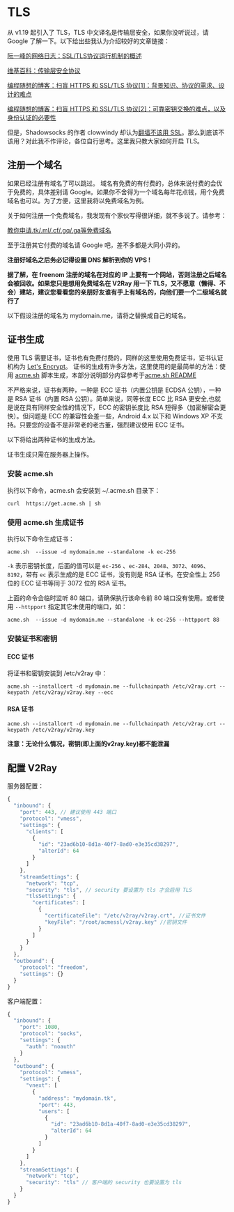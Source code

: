 # TLS
从 v1.19 起引入了 TLS，TLS 中文译名是传输层安全，如果你没听说过，请 Google 了解一下。以下给出些我认为介绍较好的文章链接：

 [阮一峰的网络日志：SSL/TLS协议运行机制的概述](http://www.ruanyifeng.com/blog/2014/02/ssl_tls.html)

 [维基百科：传输层安全协议](https://zh.wikipedia.org/wiki/%E5%82%B3%E8%BC%B8%E5%B1%A4%E5%AE%89%E5%85%A8%E5%8D%94%E8%AD%B0)

 [编程随想的博客：扫盲 HTTPS 和 SSL/TLS 协议[1]：背景知识、协议的需求、设计的难点](https://program-think.blogspot.com/2014/11/https-ssl-tls-1.html)

 [编程随想的博客：扫盲 HTTPS 和 SSL/TLS 协议[2]：可靠密钥交换的难点，以及身份认证的必要性](https://program-think.blogspot.com/2014/11/https-ssl-tls-2.html)

 但是，Shadowsocks 的作者 clowwindy 却认为[翻墙不该用 SSL](https://gist.github.com/clowwindy/5947691)。那么到底该不该用？对此我不作评论，各位自行思考。这里我只教大家如何开启 TLS。

 ## 注册一个域名

如果已经注册有域名了可以跳过。
域名有免费的有付费的，总体来说付费的会优于免费的，具体差别请 Google。如果你不舍得为一个域名每年花点钱，用个免费域名也可以。为了方便，这里我将以免费域名为例。

关于如何注册一个免费域名，我发现有个家伙写得很详细，就不多说了。请参考：

[教你申请.tk/.ml/.cf/.gq/.ga等免费域名](https://www.dou-bi.co/dbwz-3/)

至于注册其它付费的域名请 Google 吧，差不多都是大同小异的。

**注册好域名之后务必记得设置 DNS 解析到你的 VPS !**

**据了解，在 freenom 注册的域名在对应的 IP 上要有一个网站，否则注册之后域名会被回收。如果您只是想用免费域名在 V2Ray 用一下 TLS，又不愿意（懒得、不会）建站，建议您看看您的亲朋好友谁有手上有域名的，向他们要一个二级域名就行了**

以下假设注册的域名为 mydomain.me，请将之替换成自己的域名。


## 证书生成
使用 TLS 需要证书，证书也有免费付费的，同样的这里使用免费证书，证书认证机构为 [Let's Encrypt](https://letsencrypt.org/)。
证书的生成有许多方法，这里使用的是最简单的方法：使用 [acme.sh](https://github.com/Neilpang/acme.sh) 脚本生成，本部分说明部分内容参考于[acme.sh README](https://github.com/Neilpang/acme.sh/blob/master/README.md)

不严格来说，证书有两种，一种是 ECC 证书（内置公钥是 ECDSA 公钥），一种是 RSA 证书（内置 RSA 公钥）。简单来说，同等长度 ECC 比 RSA 更安全,也就是说在具有同样安全性的情况下，ECC 的密钥长度比 RSA 短得多（加密解密会更快）。但问题是 ECC 的兼容性会差一些，Android 4.x 以下和 Windows XP 不支持。只要您的设备不是非常老的老古董，强烈建议使用 ECC 证书。

以下将给出两种证书的生成方法。

证书生成只需在服务器上操作。

### 安装 acme.sh
执行以下命令，acme.sh 会安装到 ~/.acme.sh 目录下：
```
curl  https://get.acme.sh | sh
```
### 使用 acme.sh 生成证书

执行以下命令生成证书：
```
acme.sh  --issue -d mydomain.me --standalone -k ec-256
```
`-k` 表示密钥长度，后面的值可以是 `ec-256` 、`ec-284`、`2048`、`3072`、`4096`、`8192`，带有 `ec` 表示生成的是 ECC 证书，没有则是 RSA 证书。在安全性上 256 位的 ECC 证书等同于 3072 位的 RSA 证书。

上面的命令会临时监听 80 端口，请确保执行该命令前 80 端口没有使用。或者使用 `--httpport` 指定其它未使用的端口，如：
```
acme.sh  --issue -d mydomain.me --standalone -k ec-256 --httpport 88
```

### 安装证书和密钥

#### ECC 证书
将证书和密钥安装到 /etc/v2ray 中：
```
acme.sh --installcert -d mydomain.me --fullchainpath /etc/v2ray.crt --keypath /etc/v2ray/v2ray.key --ecc
```
#### RSA 证书
```
acme.sh --installcert -d mydomain.me --fullchainpath /etc/v2ray.crt --keypath /etc/v2ray/v2ray.key
```

**注意：无论什么情况，密钥(即上面的v2ray.key)都不能泄漏**

## 配置 V2Ray

服务器配置：
```javascript
{
  "inbound": {
    "port": 443, // 建议使用 443 端口
    "protocol": "vmess",    
    "settings": {
      "clients": [
        {
          "id": "23ad6b10-8d1a-40f7-8ad0-e3e35cd38297",  
          "alterId": 64
        }
      ]
    },
    "streamSettings": {
      "network": "tcp",
      "security": "tls", // security 要设置为 tls 才会启用 TLS
      "tlsSettings": {
        "certificates": [
          {
            "certificateFile": "/etc/v2ray/v2ray.crt", //证书文件
            "keyFile": "/root/acmessl/v2ray.key" //密钥文件
          }
        ]
      }
    }
  },
  "outbound": {
    "protocol": "freedom",
    "settings": {}
  }
}
```

客户端配置：

```javascript
{
  "inbound": {
    "port": 1080,
    "protocol": "socks",
    "settings": {
      "auth": "noauth"
    }
  },
  "outbound": {
    "protocol": "vmess",
    "settings": {
      "vnext": [
        {
          "address": "mydomain.tk",
          "port": 443,
          "users": [
            {
              "id": "23ad6b10-8d1a-40f7-8ad0-e3e35cd38297",
              "alterId": 64
            }
          ]
        }
      ]
    },
    "streamSettings": {
      "network": "tcp",
      "security": "tls" // 客户端的 security 也要设置为 tls
    }
  }
}
```
